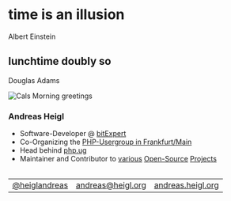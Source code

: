 # time is an illusion
<span class="credit">Albert Einstein</span>
## lunchtime doubly so<!-- .element: class="fragment" data-fragment-index="1"-->
<span class="credit fragment" data-fragment-index="1">Douglas Adams</span>





![Cals Morning greetings](resources/CalsMorningGreeting.svg)






### Andreas Heigl

* Software-Developer @ [bitExpert](https://bitexpret.de)
* Co-Organizing the [PHP-Usergroup in Frankfurt/Main](http://phpugffm.de)
* Head behind [php.ug](http://php.ug)
* Maintainer and Contributor to [various](https://callingallpapers.com) [Open-Source](https://joind.in) [Projects](https://php-fig.org)


<table style="margin-top:2em;">
<tr><td style="text-align:left;">
<a href="https://twitter.com/heiglandreas">@heiglandreas</a></td>
<td style="text-align:center;"><a href="mailto:andreas@heigl.org">andreas@heigl.org</a></td>
<td style="text-align:right;"><a href="http://andreas.heigl.org">andreas.heigl.org</a></td>
</td></tr></table>
